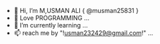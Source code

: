 - 👋 Hi, I’m M,USMAN ALI { @musman25831 }
- 👀 Love PROGRAMMING ...
- 🌱 I’m currently learning   ...
- 📫  reach me by "!usman232429@gmail.com!" ...

<!---
musman25831/musman25831 is a ✨ special ✨ repository because its `README.md` (this file) appears on your GitHub profile.
You can click the Preview link to take a look at your changes.
--->
